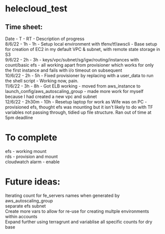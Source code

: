 # helecloud_test  

## Time sheet:  
Date		-	T	-	RT	-	Description of progress  
8/6/22	-	1h	-	1h	-	Setup local environment with tfenv/tf/awscli - Base setup for creation of EC2 in my default VPC & subnet, with remote state storage in S3  
9/6/22	-	2h	-	3h	-	keys/vpc/subnet/sg/igw/routing/instances with count/basic efs - all working apart from provisioner which works for only the first instance and fails with i/o timeout on subsequent  
10/6/22	-	2h	-	5h	-	Fixed provisioner by replacing with a user_data to run the shell script - Working now, pain.  
11/6/22	-	3h	-	8h	-	Got ELB working - moved from aws_instance to launch_config/aws_autoscaling_group - made more work for myself because I had created a new vpc and subnet  
12/6/22	-	2h30m	-	10h	-	Resetup laptop for work as Wife was on PC - provisioned efs, thought efs was mounting but it isn't likely to do with TF variables not passing through, tidied up file structure. Ran out of time at 5pm deadline  
  
# To complete  
efs - working mount  
rds - provision and mount  
cloudwatch alarm - enable  
  
# Future ideas:  
Iterating count for fe_servers names when generated by aws_autoscaling_group  
separate efs subnet  
Create more vars to allow for re-use for creating multple environments within accounts  
Expand further using terragrunt and variablise all specific counts for dry base  

